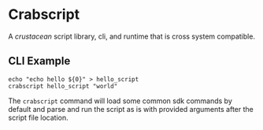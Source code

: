 # Crabscript

A _crustacean_ script library, cli, and runtime that is cross system compatible.

## CLI Example

```
echo "echo hello ${0}" > hello_script
crabscript hello_script "world"
```

The `crabscript` command will load some common sdk commands by default and parse and run the script as is with provided arguments after the script file location.
